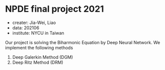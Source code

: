 # NPDE final project 2021
- creater: Jia-Wei, Liao
- data: 202106
- institute: NYCU in Taiwan

Our project is solving the Biharmonic Equation by Deep Neural Network.
We implement the following methods
1. Deep Galerkin Method (DGM)
2.  Deep Ritz Method (DRM)
